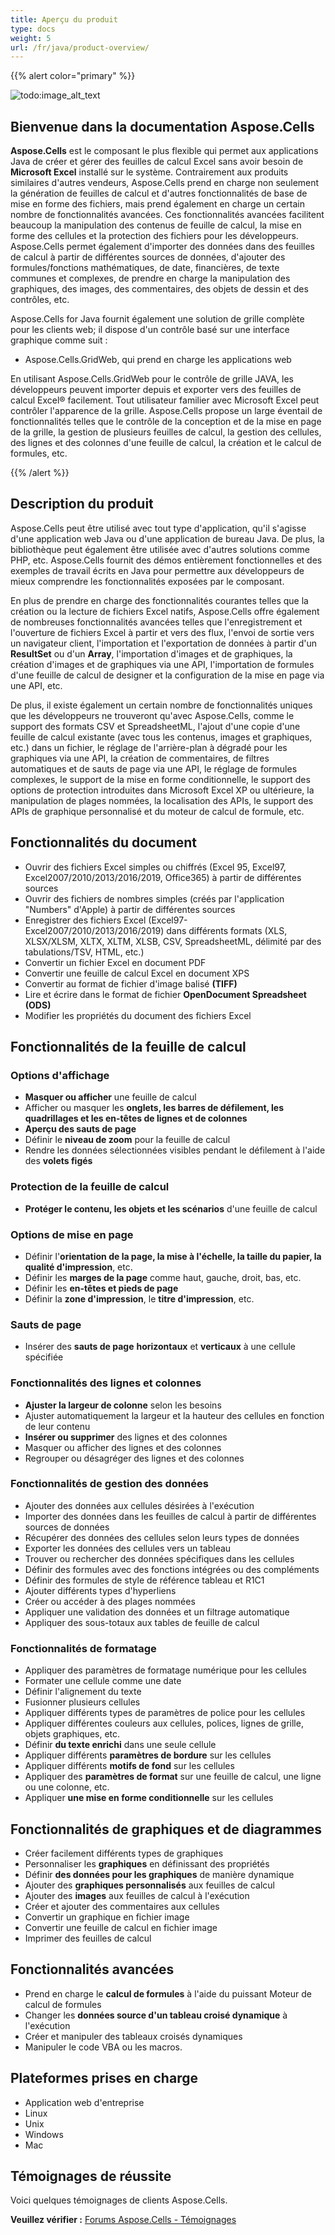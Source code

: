 ```yaml
---
title: Aperçu du produit
type: docs
weight: 5
url: /fr/java/product-overview/
---
```


{{% alert color="primary" %}} 

![todo:image_alt_text](product-overview_1.png)
## **Bienvenue dans la documentation Aspose.Cells**
**Aspose.Cells** est le composant le plus flexible qui permet aux applications Java de créer et gérer des feuilles de calcul Excel sans avoir besoin de **Microsoft Excel** installé sur le système. Contrairement aux produits similaires d'autres vendeurs, Aspose.Cells prend en charge non seulement la génération de feuilles de calcul et d'autres fonctionnalités de base de mise en forme des fichiers, mais prend également en charge un certain nombre de fonctionnalités avancées. Ces fonctionnalités avancées facilitent beaucoup la manipulation des contenus de feuille de calcul, la mise en forme des cellules et la protection des fichiers pour les développeurs. Aspose.Cells permet également d'importer des données dans des feuilles de calcul à partir de différentes sources de données, d'ajouter des formules/fonctions mathématiques, de date, financières, de texte communes et complexes, de prendre en charge la manipulation des graphiques, des images, des commentaires, des objets de dessin et des contrôles, etc.

Aspose.Cells for Java fournit également une solution de grille complète pour les clients web; il dispose d'un contrôle basé sur une interface graphique comme suit :

- Aspose.Cells.GridWeb, qui prend en charge les applications web

En utilisant Aspose.Cells.GridWeb pour le contrôle de grille JAVA, les développeurs peuvent importer depuis et exporter vers des feuilles de calcul Excel® facilement. Tout utilisateur familier avec Microsoft Excel peut contrôler l'apparence de la grille. Aspose.Cells propose un large éventail de fonctionnalités telles que le contrôle de la conception et de la mise en page de la grille, la gestion de plusieurs feuilles de calcul, la gestion des cellules, des lignes et des colonnes d'une feuille de calcul, la création et le calcul de formules, etc.

{{% /alert %}} 
## **Description du produit**
Aspose.Cells peut être utilisé avec tout type d'application, qu'il s'agisse d'une application web Java ou d'une application de bureau Java. De plus, la bibliothèque peut également être utilisée avec d'autres solutions comme PHP, etc. Aspose.Cells fournit des démos entièrement fonctionnelles et des exemples de travail écrits en Java pour permettre aux développeurs de mieux comprendre les fonctionnalités exposées par le composant.

En plus de prendre en charge des fonctionnalités courantes telles que la création ou la lecture de fichiers Excel natifs, Aspose.Cells offre également de nombreuses fonctionnalités avancées telles que l'enregistrement et l'ouverture de fichiers Excel à partir et vers des flux, l'envoi de sortie vers un navigateur client, l'importation et l'exportation de données à partir d'un **ResultSet** ou d'un **Array**, l'importation d'images et de graphiques, la création d'images et de graphiques via une API, l'importation de formules d'une feuille de calcul de designer et la configuration de la mise en page via une API, etc.

De plus, il existe également un certain nombre de fonctionnalités uniques que les développeurs ne trouveront qu'avec Aspose.Cells, comme le support des formats CSV et SpreadsheetML, l'ajout d'une copie d'une feuille de calcul existante (avec tous les contenus, images et graphiques, etc.) dans un fichier, le réglage de l'arrière-plan à dégradé pour les graphiques via une API, la création de commentaires, de filtres automatiques et de sauts de page via une API, le réglage de formules complexes, le support de la mise en forme conditionnelle, le support des options de protection introduites dans Microsoft Excel XP ou ultérieure, la manipulation de plages nommées, la localisation des APIs, le support des APIs de graphique personnalisé et du moteur de calcul de formule, etc.
## **Fonctionnalités du document**
- Ouvrir des fichiers Excel simples ou chiffrés (Excel 95, Excel97, Excel2007/2010/2013/2016/2019, Office365) à partir de différentes sources
- Ouvrir des fichiers de nombres simples (créés par l'application "Numbers" d'Apple) à partir de différentes sources
- Enregistrer des fichiers Excel (Excel97- Excel2007/2010/2013/2016/2019) dans différents formats (XLS, XLSX/XLSM, XLTX, XLTM, XLSB, CSV, SpreadsheetML, délimité par des tabulations/TSV, HTML, etc.)
- Convertir un fichier Excel en document PDF
- Convertir une feuille de calcul Excel en document XPS
- Convertir au format de fichier d'image balisé **(TIFF)**
- Lire et écrire dans le format de fichier **OpenDocument Spreadsheet (ODS)**
- Modifier les propriétés du document des fichiers Excel
## **Fonctionnalités de la feuille de calcul**
### **Options d'affichage**
- **Masquer ou afficher** une feuille de calcul
- Afficher ou masquer les **onglets, les barres de défilement, les quadrillages et les en-têtes de lignes et de colonnes**
- **Aperçu des sauts de page**
- Définir le **niveau de zoom** pour la feuille de calcul
- Rendre les données sélectionnées visibles pendant le défilement à l'aide des **volets figés**
### **Protection de la feuille de calcul**
- **Protéger le contenu, les objets et les scénarios** d'une feuille de calcul
### **Options de mise en page**
- Définir l'**orientation de la page, la mise à l'échelle, la taille du papier, la qualité d'impression**, etc.
- Définir les **marges de la page** comme haut, gauche, droit, bas, etc.
- Définir les **en-têtes et pieds de page**
- Définir la **zone d'impression**, le **titre d'impression**, etc.
### **Sauts de page**
- Insérer des **sauts de page** **horizontaux** et **verticaux** à une cellule spécifiée
### **Fonctionnalités des lignes et colonnes**
- **Ajuster la largeur de colonne** selon les besoins
- Ajuster automatiquement la largeur et la hauteur des cellules en fonction de leur contenu
- **Insérer ou supprimer** des lignes et des colonnes
- Masquer ou afficher des lignes et des colonnes
- Regrouper ou désagréger des lignes et des colonnes
### **Fonctionnalités de gestion des données**
- Ajouter des données aux cellules désirées à l'exécution
- Importer des données dans les feuilles de calcul à partir de différentes sources de données
- Récupérer des données des cellules selon leurs types de données
- Exporter les données des cellules vers un tableau
- Trouver ou rechercher des données spécifiques dans les cellules
- Définir des formules avec des fonctions intégrées ou des compléments
- Définir des formules de style de référence tableau et R1C1
- Ajouter différents types d'hyperliens
- Créer ou accéder à des plages nommées
- Appliquer une validation des données et un filtrage automatique
- Appliquer des sous-totaux aux tables de feuille de calcul
### **Fonctionnalités de formatage**
- Appliquer des paramètres de formatage numérique pour les cellules
- Formater une cellule comme une date
- Définir l'alignement du texte
- Fusionner plusieurs cellules
- Appliquer différents types de paramètres de police pour les cellules
- Appliquer différentes couleurs aux cellules, polices, lignes de grille, objets graphiques, etc.
- Définir **du texte enrichi** dans une seule cellule
- Appliquer différents **paramètres de bordure** sur les cellules
- Appliquer différents **motifs de fond** sur les cellules
- Appliquer des **paramètres de format** sur une feuille de calcul, une ligne ou une colonne, etc.
- Appliquer **une mise en forme conditionnelle** sur les cellules
## **Fonctionnalités de graphiques et de diagrammes**
- Créer facilement différents types de graphiques
- Personnaliser les **graphiques** en définissant des propriétés
- Définir **des données pour les graphiques** de manière dynamique
- Ajouter des **graphiques personnalisés** aux feuilles de calcul
- Ajouter des **images** aux feuilles de calcul à l'exécution
- Créer et ajouter des commentaires aux cellules
- Convertir un graphique en fichier image
- Convertir une feuille de calcul en fichier image
- Imprimer des feuilles de calcul
## **Fonctionnalités avancées**
- Prend en charge le **calcul de formules** à l'aide du puissant Moteur de calcul de formules
- Changer les **données source d'un tableau croisé dynamique** à l'exécution
- Créer et manipuler des tableaux croisés dynamiques
- Manipuler le code VBA ou les macros.
## **Plateformes prises en charge**
- Application web d'entreprise
- Linux
- Unix
- Windows
- Mac
## **Témoignages de réussite**
Voici quelques témoignages de clients Aspose.Cells.

**Veuillez vérifier :** 
[Forums Aspose.Cells - Témoignages](https://downloads.aspose.com/corporate/success-stories/aspose.cells/)
